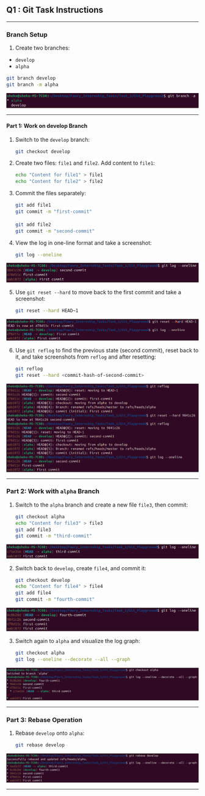 ## Q1 : Git Task Instructions

---

### Branch Setup
1. Create two branches:
- `develop`
- `alpha`

```bash
git branch develop
git branch -m alpha
```

<p align="center">
  <img src="Screenshots/Q0.png">
</p>

---

#### Part 1: Work on develop Branch
1. Switch to the `develop` branch:
    ```bash
    git checkout develop
    ```
2. Create two files: `file1` and `file2`. Add content to `file1`:
    ```bash
    echo "Content for file1" > file1
    echo "Content for file2" > file2
    ```
3. Commit the files separately:
    ```bash
    git add file1
    git commit -m "first-commit"
    
    git add file2
    git commit -m "second-commit"
    ```
4. View the log in one-line format and take a screenshot:
    ```bash
    git log --oneline
    ```

<p align="center">
  <img src="Screenshots/Q1.4.png">
</p>

5. Use `git reset --hard` to move back to the first commit and take a screenshot:
    ```bash
    git reset --hard HEAD~1
    ```

<p align="center">
  <img src="Screenshots/Q1.5.png">
</p>

6. Use `git reflog` to find the previous state (second commit), reset back to it, and take screenshots from `reflog` and after resetting:
    ```bash
    git reflog
    git reset --hard <commit-hash-of-second-commit>
    ```

<p align="center">
  <img src="Screenshots/Q1.6.png">
</p>

---

### Part 2: Work with `alpha` Branch

1. Switch to the `alpha` branch and create a new file `file3`, then commit:
    ```bash
    git checkout alpha
    echo "Content for file3" > file3
    git add file3
    git commit -m "third-commit"
    ```
    
<p align="center">
  <img src="Screenshots/Q2.1.png">
</p>
    
2. Switch back to `develop`, create `file4`, and commit it:
    ```bash
    git checkout develop
    echo "Content for file4" > file4
    git add file4
    git commit -m "fourth-commit"
    ```

<p align="center">
  <img src="Screenshots/Q2.2.png">
</p>

3. Switch again to `alpha` and visualize the log graph:
    ```bash
    git checkout alpha
    git log --oneline --decorate --all --graph
    ```

<p align="center">
  <img src="Screenshots/Q2.3.png">
</p>

---

### Part 3: Rebase Operation

1. Rebase `develop` onto `alpha`:
    ```bash
    git rebase develop
    ```

<p align="center">
  <img src="Screenshots/Q3.png">
</p>

---
